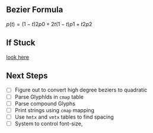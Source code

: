## Bezier Formula

$p(t) = (1-t)2p0 + 2t(1-t)p1 + t2p2$

## If Stuck

[look here](https://youtu.be/SO83KQuuZvg?t=608)

## Next Steps

- [ ] Figure out to convert high degree beziers to quadratic
- [ ] Parse GlyphIds in `cmap` table
- [ ] Parse compound Glyphs
- [ ] Print strings using `cmap` mapping
- [ ] Use `hmtx` and `vmtx` tables to find spacing
- [ ] System to control font-size, 
